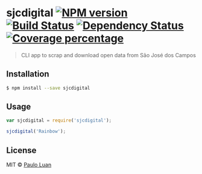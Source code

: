 # sjcdigital [![NPM version][npm-image]][npm-url] [![Build Status][travis-image]][travis-url] [![Dependency Status][daviddm-image]][daviddm-url] [![Coverage percentage][coveralls-image]][coveralls-url]
> CLI app to scrap and download open data from São José dos Campos

## Installation

```sh
$ npm install --save sjcdigital
```

## Usage

```js
var sjcdigital = require('sjcdigital');

sjcdigital('Rainbow');
```
## License

MIT © [Paulo Luan](github.com/pauloluan)


[npm-image]: https://badge.fury.io/js/sjcdigital.svg
[npm-url]: https://npmjs.org/package/sjcdigital
[travis-image]: https://travis-ci.org/PauloLuan/sjcdigital.svg?branch=master
[travis-url]: https://travis-ci.org/PauloLuan/sjcdigital
[daviddm-image]: https://david-dm.org/PauloLuan/sjcdigital.svg?theme=shields.io
[daviddm-url]: https://david-dm.org/PauloLuan/sjcdigital
[coveralls-image]: https://coveralls.io/repos/PauloLuan/sjcdigital/badge.svg
[coveralls-url]: https://coveralls.io/r/PauloLuan/sjcdigital
